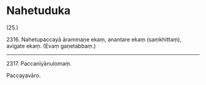 

# Nahetuduka





(25.)

2316\. Nahetupaccayā ārammaṇe ekaṃ, anantare ekaṃ (saṃkhittaṃ), avigate ekaṃ. (Evaṃ gaṇetabbaṃ.)

---

2317\. Paccanīyānulomaṃ.

  
Paccayavāro.





